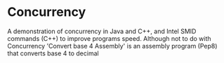 # Concurrency
A demonstration of concurrency in Java and C++, and Intel SMID commands (C++) to improve programs speed.
Although not to do with Concurrency 'Convert base 4 Assembly' is an assembly program (Pep8) that converts base 4 to decimal
